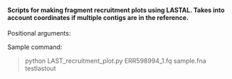 #### Scripts for making fragment recruitment plots using LASTAL. Takes into account coordinates if multiple contigs are in the reference. 

Positional arguments: <FASTQ file to map> <Reference FNA to map against> <output prefix for files>

Sample command:
> python LAST_recruitment_plot.py ERR598994_1.fq sample.fna testlastout
